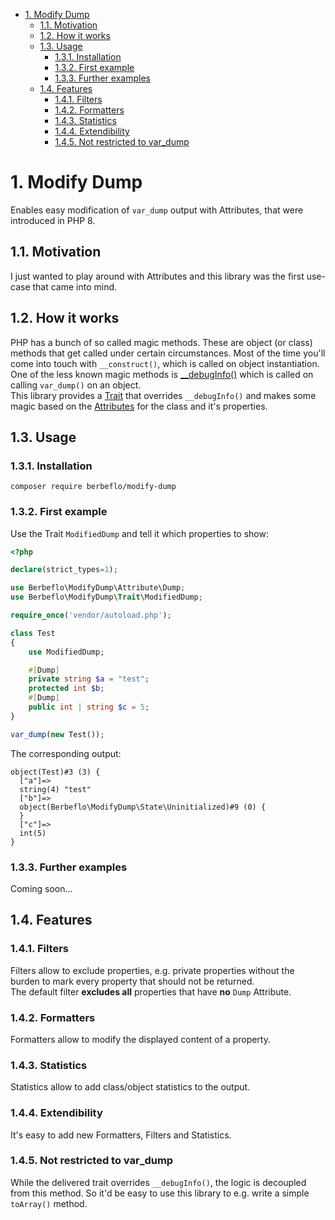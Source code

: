 - [1. Modify Dump](#1-modify-dump)
  - [1.1. Motivation](#11-motivation)
  - [1.2. How it works](#12-how-it-works)
  - [1.3. Usage](#13-usage)
    - [1.3.1. Installation](#131-installation)
    - [1.3.2. First example](#132-first-example)
    - [1.3.3. Further examples](#133-further-examples)
  - [1.4. Features](#14-features)
    - [1.4.1. Filters](#141-filters)
    - [1.4.2. Formatters](#142-formatters)
    - [1.4.3. Statistics](#143-statistics)
    - [1.4.4. Extendibility](#144-extendibility)
    - [1.4.5. Not restricted to var_dump](#145-not-restricted-to-var_dump)


# 1. Modify Dump
Enables easy modification of `var_dump` output with Attributes, that were introduced in PHP 8.

## 1.1. Motivation
I just wanted to play around with Attributes and this library was the first use-case that came into mind.

## 1.2. How it works
PHP has a bunch of so called magic methods. These are object (or class) methods that get called under certain circumstances. Most of the time you'll come into touch with `__construct()`, which is called on object instantiation.  
One of the less known magic methods is [__debugInfo()][phpdoc_debugInfo] which is called on calling `var_dump()` on an object.  
This library provides a [Trait][phpdoc_traits] that overrides `__debugInfo()` and makes some magic based on the [Attributes][phpdoc_attributes] for the class and it's properties.

## 1.3. Usage
### 1.3.1. Installation
`composer require berbeflo/modify-dump`
### 1.3.2. First example
Use the Trait `ModifiedDump` and tell it which properties to show:
```php
<?php

declare(strict_types=1);

use Berbeflo\ModifyDump\Attribute\Dump;
use Berbeflo\ModifyDump\Trait\ModifiedDump;

require_once('vendor/autoload.php');

class Test
{
    use ModifiedDump;

    #[Dump]
    private string $a = "test";
    protected int $b;
    #[Dump]
    public int | string $c = 5;
}

var_dump(new Test());
```

The corresponding output:
``` 
object(Test)#3 (3) {
  ["a"]=>
  string(4) "test"
  ["b"]=>
  object(Berbeflo\ModifyDump\State\Uninitialized)#9 (0) {
  }
  ["c"]=>
  int(5)
}
```

### 1.3.3. Further examples
Coming soon...

## 1.4. Features
### 1.4.1. Filters
Filters allow to exclude properties, e.g. private properties without the burden to mark every property that should not be returned.  
The default filter **excludes all** properties that have **no** `Dump` Attribute.
### 1.4.2. Formatters
Formatters allow to modify the displayed content of a property.
### 1.4.3. Statistics
Statistics allow to add class/object statistics to the output.
### 1.4.4. Extendibility
It's easy to add new Formatters, Filters and Statistics.
### 1.4.5. Not restricted to var_dump
While the delivered trait overrides `__debugInfo()`, the logic is decoupled from this method. So it'd be easy to use this library to e.g. write a simple `toArray()` method.

[phpdoc_debugInfo]: https://www.php.net/manual/en/language.oop5.magic.php#object.debuginfo
[phpdoc_traits]: https://www.php.net/manual/en/language.oop5.traits.php
[phpdoc_attributes]: https://www.php.net/manual/en/language.attributes.overview.php
